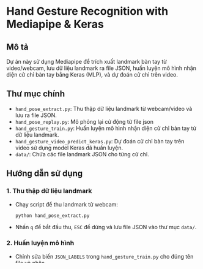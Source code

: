 # Hand Gesture Recognition with Mediapipe & Keras

## Mô tả
Dự án này sử dụng Mediapipe để trích xuất landmark bàn tay từ video/webcam, lưu dữ liệu landmark ra file JSON, huấn luyện mô hình nhận diện cử chỉ bàn tay bằng Keras (MLP), và dự đoán cử chỉ trên video.

## Thư mục chính
- `hand_pose_extract.py`: Thu thập dữ liệu landmark từ webcam/video và lưu ra file JSON.
- `hand_pose_replay.py`: Mô phỏng lại cử động từ file json
- `hand_gesture_train.py`: Huấn luyện mô hình nhận diện cử chỉ bàn tay từ dữ liệu landmark.
- `hand_gesture_video_predict_keras.py`: Dự đoán cử chỉ bàn tay trên video sử dụng model Keras đã huấn luyện.
- `data/`: Chứa các file landmark JSON cho từng cử chỉ.

## Hướng dẫn sử dụng

### 1. Thu thập dữ liệu landmark
- Chạy script để thu landmark từ webcam:
    ```bash
    python hand_pose_extract.py
    ```
- Nhấn `q` để bắt đầu thu, `ESC` để dừng và lưu file JSON vào thư mục `data/`.

### 2. Huấn luyện mô hình
- Chỉnh sửa biến `JSON_LABELS` trong `hand_gesture_train.py` cho đúng tên file và nhãn.
- Chạy:
    ```bash
    python hand_gesture_train.py
    ```
- Model, confusion matrix, log, history sẽ được lưu ra file.

### 3. Dự đoán trên video
- Chỉnh đường dẫn video trong `hand_gesture_video_predict_keras.py`.
- Chạy:
    ```bash
    python hand_gesture_video_predict_keras.py
    ```
- Kết quả sẽ được lưu ra file video mới với nhãn dự đoán trên từng frame.

## Yêu cầu cài đặt
```bash
pip install opencv-python mediapipe tensorflow scikit-learn matplotlib seaborn
```

## Lưu ý
- Mô hình này được chạy trên bộ dữ liệu được thu thập bởi 1 người và không có nhiều mẫu, nên có hiện tượng overfiting nhẹ.
- Để mô hình tổng quát tốt, hãy thu thập dữ liệu đa dạng (nhiều người, nhiều góc, nhiều điều kiện).
- Có thể tăng cường dữ liệu landmark bằng các phép biến đổi (nhiễu, xoay, scale...).
- Nếu chạy trên server không có GUI, hãy thu landmark từ video thay vì webcam.

---

**Liên hệ:** Nếu có thắc mắc, vui lòng liên hệ nampv0903@gmail.com.